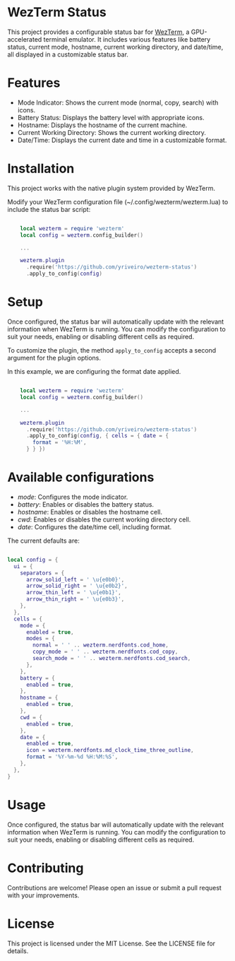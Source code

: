 # WezTerm Status

This project provides a configurable status bar for [WezTerm](https://wezfurlong.org/wezterm/index.html),
a GPU-accelerated terminal emulator. It includes various features like battery
status, current mode, hostname, current working directory, and date/time, all
displayed in a customizable status bar.

# Features

- Mode Indicator: Shows the current mode (normal, copy, search) with icons.
- Battery Status: Displays the battery level with appropriate icons.
- Hostname: Displays the hostname of the current machine.
- Current Working Directory: Shows the current working directory.
- Date/Time: Displays the current date and time in a customizable format.

# Installation

This project works with the native plugin system provided by WezTerm.

Modify your WezTerm configuration file (~/.config/wezterm/wezterm.lua) to include
the status bar script:

```lua

    local wezterm = require 'wezterm'
    local config = wezterm.config_builder()

    ...

    wezterm.plugin
      .require('https://github.com/yriveiro/wezterm-status')
      .apply_to_config(config)
```

# Setup

Once configured, the status bar will automatically update with the relevant
information when WezTerm is running. You can modify the configuration to
suit your needs, enabling or disabling different cells as required.

To customize the plugin, the method `apply_to_config` accepts a second argument
for the plugin options.

In this example, we are configuring the format date applied.

```lua

    local wezterm = require 'wezterm'
    local config = wezterm.config_builder()

    ...

    wezterm.plugin
      .require('https://github.com/yriveiro/wezterm-status')
      .apply_to_config(config, { cells = { date = {
        format = '%H:%M',
      } } })
```

# Available configurations

- *mode*: Configures the mode indicator.
- *battery*: Enables or disables the battery status.
- *hostname*: Enables or disables the hostname cell.
- *cwd*: Enables or disables the current working directory cell.
- *date*: Configures the date/time cell, including format.

The current defaults are:

```lua

local config = {
  ui = {
    separators = {
      arrow_solid_left = ' \u{e0b0}',
      arrow_solid_right = ' \u{e0b2}',
      arrow_thin_left = ' \u{e0b1}',
      arrow_thin_right = ' \u{e0b3}',
    },
  },
  cells = {
    mode = {
      enabled = true,
      modes = {
        normal = ' ' .. wezterm.nerdfonts.cod_home,
        copy_mode = ' ' .. wezterm.nerdfonts.cod_copy,
        search_mode = ' ' .. wezterm.nerdfonts.cod_search,
      },
    },
    battery = {
      enabled = true,
    },
    hostname = {
      enabled = true,
    },
    cwd = {
      enabled = true,
    },
    date = {
      enabled = true,
      icon = wezterm.nerdfonts.md_clock_time_three_outline,
      format = '%Y-%m-%d %H:%M:%S',
    },
  },
}
```

# Usage

Once configured, the status bar will automatically update with the relevant
information when WezTerm is running. You can modify the configuration to
suit your needs, enabling or disabling different cells as required.

# Contributing

Contributions are welcome! Please open an issue or submit a pull request with your improvements.

# License

This project is licensed under the MIT License. See the LICENSE file for details.
